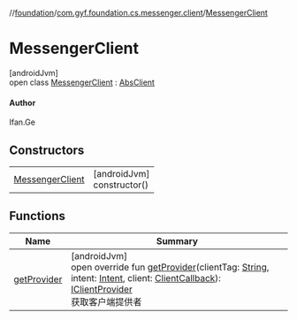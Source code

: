 //[foundation](../../../index.md)/[com.gyf.foundation.cs.messenger.client](../index.md)/[MessengerClient](index.md)

# MessengerClient

[androidJvm]\
open class [MessengerClient](index.md) : [AbsClient](../../com.gyf.foundation.cs.common.client/-abs-client/index.md)

#### Author

Ifan.Ge

## Constructors

| | |
|---|---|
| [MessengerClient](-messenger-client.md) | [androidJvm]<br>constructor() |

## Functions

| Name | Summary |
|---|---|
| [getProvider](get-provider.md) | [androidJvm]<br>open override fun [getProvider](get-provider.md)(clientTag: [String](https://kotlinlang.org/api/core/kotlin-stdlib/kotlin/-string/index.html), intent: [Intent](https://developer.android.com/reference/kotlin/android/content/Intent.html), client: [ClientCallback](../../com.gyf.foundation.cs.common.client.callback/-client-callback/index.md)): [IClientProvider](../../com.gyf.foundation.cs.common.client.face/-i-client-provider/index.md)<br>获取客户端提供者 |